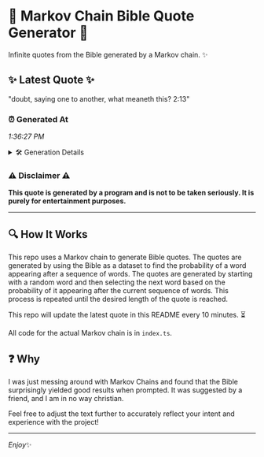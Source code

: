 # 📖 Markov Chain Bible Quote Generator 📖

Infinite quotes from the Bible generated by a Markov chain. ✨

## ✨ Latest Quote ✨
"doubt, saying one to another, what meaneth this? 2:13"

### ⏰ Generated At
*1:36:27 PM*

<details>
    <summary>🛠️ Generation Details</summary>
    <p>
        <strong>🌱 Seed:</strong> doubt,<br>
        <strong>🔄 Iterations:</strong> 8<br>
        <strong>📜 Context History:</strong><br>[ doubt, ]: saying<br>[ doubt,, saying ]: one<br>[ doubt,, saying, one ]: to<br>[ doubt,, saying, one, to ]: another,<br>[ doubt,, saying, one, to, another, ]: what<br>[ doubt,, saying, one, to, another,, what ]: meaneth<br>[ saying, one, to, another,, what, meaneth ]: this?<br>[ one, to, another,, what, meaneth, this? ]: 2:13<br>
    </p>
</details>

### ⚠️ Disclaimer ⚠️
**This quote is generated by a program and is not to be taken seriously. It is purely for entertainment purposes.**

---

## 🔍 How It Works

This repo uses a Markov chain to generate Bible quotes. The quotes are generated by using the Bible as a dataset to find the probability of a word appearing after a sequence of words. The quotes are generated by starting with a random word and then selecting the next word based on the probability of it appearing after the current sequence of words. This process is repeated until the desired length of the quote is reached.

This repo will update the latest quote in this README every 10 minutes. ⏳

All code for the actual Markov chain is in `index.ts`.

## ❓ Why

I was just messing around with Markov Chains and found that the Bible surprisingly yielded good results when prompted. 
It was suggested by a friend, and I am in no way christian.

Feel free to adjust the text further to accurately reflect your intent and experience with the project!

---

*Enjoy*✨
